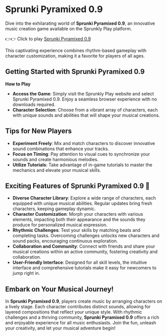 # Sprunki Pyramixed 0.9

Dive into the exhilarating world of **Sprunki Pyramixed 0.9**, an innovative music creation game available on the Sprunkly Play platform. 

👉👉 Click to play [Sprunki Pyramixed 0.9](https://sprunkly.org/game/sprunki-pyramixed)

This captivating experience combines rhythm-based gameplay with character customization, making it a favorite for players of all ages.

## Getting Started with Sprunki Pyramixed 0.9

**How to Play**

- **Access the Game**: Simply visit the Sprunkly Play website and select Sprunki Pyramixed 0.9. Enjoy a seamless browser experience with no downloads required.
- **Character Selection**: Choose from a vibrant array of characters, each with unique sounds and abilities that will shape your musical creations.

## Tips for New Players

- **Experiment Freely**: Mix and match characters to discover innovative sound combinations that enhance your tracks.
- **Focus on Timing**: Pay attention to visual cues to synchronize your sounds and create harmonious melodies.
- **Utilize Tutorials**: Take advantage of in-game tutorials to master the mechanics and elevate your musical skills.

## Exciting Features of Sprunki Pyramixed 0.9 🌟

- **Diverse Character Library**: Explore a wide range of characters, each equipped with unique musical abilities. Regular updates bring fresh characters, keeping gameplay dynamic.
- **Character Customization**: Morph your characters with various elements, impacting both their appearance and the sounds they produce for personalized musical expression.
- **Rhythmic Challenges**: Test your skills by matching beats and completing tasks. Overcoming challenges unlocks new characters and sound packs, encouraging continuous exploration.
- **Collaboration and Community**: Connect with friends and share your musical creations within an active community, fostering creativity and collaboration.
- **User-Friendly Interface**: Designed for all skill levels, the intuitive interface and comprehensive tutorials make it easy for newcomers to jump right in.

## Embark on Your Musical Journey!

In **Sprunki Pyramixed 0.9**, players create music by arranging characters on a lively stage. Each character contributes distinct sounds, allowing for layered compositions that reflect your unique style. With rhythmic challenges and a thriving community, **Sprunki Pyramixed 0.9** offers a rich and enjoyable experience for all music enthusiasts. Join the fun, unleash your creativity, and let your musical adventure begin!

